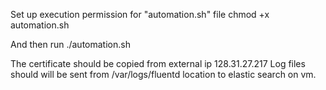 Set up execution permission for "automation.sh" file
chmod +x automation.sh

And then run
./automation.sh

The certificate should be copied from external ip 128.31.27.217
Log files should will be sent from /var/logs/fluentd location to elastic search on vm.